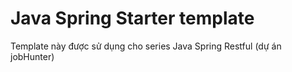 # Java Spring Starter template
Template này được sử dụng cho series Java Spring Restful (dự án jobHunter) 

